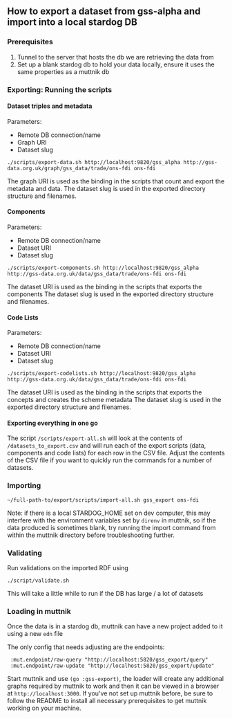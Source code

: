 ## How to export a dataset from gss-alpha and import into a local stardog DB

### Prerequisites

1. Tunnel to the server that hosts the db we are retrieving the data from
2. Set up a blank stardog db to hold your data locally, ensure it uses the same properties as a muttnik db

### Exporting: Running the scripts

#### Dataset triples and metadata

Parameters:
 - Remote DB connection/name
 - Graph URI 
 - Dataset slug

```
./scripts/export-data.sh http://localhost:9820/gss_alpha http://gss-data.org.uk/graph/gss_data/trade/ons-fdi ons-fdi
```

The graph URI is used as the binding in the scripts that count and export the metadata and data. 
The dataset slug is used in the exported directory structure and filenames.

#### Components

Parameters:
 - Remote DB connection/name
 - Dataset URI
 - Dataset slug

```
./scripts/export-components.sh http://localhost:9820/gss_alpha http://gss-data.org.uk/data/gss_data/trade/ons-fdi ons-fdi
```

The dataset URI is used as the binding in the scripts that exports the components 
The dataset slug is used in the exported directory structure and filenames.

#### Code Lists

Parameters:
 - Remote DB connection/name
 - Dataset URI
 - Dataset slug

```
./scripts/export-codelists.sh http://localhost:9820/gss_alpha http://gss-data.org.uk/data/gss_data/trade/ons-fdi ons-fdi
```

The dataset URI is used as the binding in the scripts that exports the concepts and creates the scheme metadata
The dataset slug is used in the exported directory structure and filenames.

#### Exporting everything in one go

The script `/scripts/export-all.sh` will look at the contents of `/datasets_to_export.csv` and will run each of the export scripts (data, components and code lists) for each row in the CSV file. Adjust the contents of the CSV file if you want to quickly run the commands for a number of datasets. 


### Importing

```
~/full-path-to/export/scripts/import-all.sh gss_export ons-fdi
```

Note: if there is a local STARDOG_HOME set on dev computer, this may interfere with the environment variables set by `direnv` in muttnik, so if the data produced is sometimes blank, try running the import command from within the muttnik directory before troubleshooting further.



### Validating

Run validations on the imported RDF using 

`./script/validate.sh`

This will take a little while to run if the DB has large / a lot of datasets


### Loading in muttnik

Once the data is in a stardog db, muttnik can have a new project added to it using a new `edn` file 

The only config that needs adjusting are the endpoints:

```
 :mut.endpoint/raw-query "http://localhost:5820/gss_export/query"
 :mut.endpoint/raw-update "http://localhost:5820/gss_export/update"
```

Start muttnik and use `(go :gss-export)`, the loader will create any additional graphs required by muttnik to work and then it can be viewed in a browser at `http://localhost:3000`. If you've not set up muttnik before, be sure to follow the README to install all necessary prerequisites to get muttnik working on your machine.